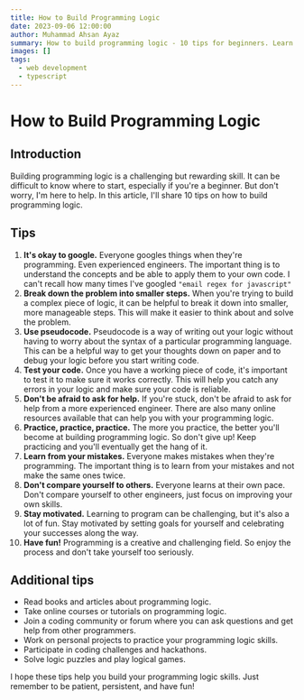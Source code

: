 ```yaml
---
title: How to Build Programming Logic
date: 2023-09-06 12:00:00
author: Muhammad Ahsan Ayaz
summary: How to build programming logic - 10 tips for beginners. Learn how to break down problems into smaller steps, use pseudocode, and test your code.
images: []
tags:
  - web development
  - typescript
---
```


# How to Build Programming Logic

## Introduction

Building programming logic is a challenging but rewarding skill. It can be difficult to know where to start, especially if you're a beginner. But don't worry, I'm here to help. In this article, I'll share 10 tips on how to build programming logic.

## Tips

1. **It's okay to google.** Everyone googles things when they're programming. Even experienced engineers. The important thing is to understand the concepts and be able to apply them to your own code. I can't recall how many times I've googled `"email regex for javascript"`
2. **Break down the problem into smaller steps.** When you're trying to build a complex piece of logic, it can be helpful to break it down into smaller, more manageable steps. This will make it easier to think about and solve the problem.
3. **Use pseudocode.** Pseudocode is a way of writing out your logic without having to worry about the syntax of a particular programming language. This can be a helpful way to get your thoughts down on paper and to debug your logic before you start writing code.
4. **Test your code.** Once you have a working piece of code, it's important to test it to make sure it works correctly. This will help you catch any errors in your logic and make sure your code is reliable.
5. **Don't be afraid to ask for help.** If you're stuck, don't be afraid to ask for help from a more experienced engineer. There are also many online resources available that can help you with your programming logic.
6. **Practice, practice, practice.** The more you practice, the better you'll become at building programming logic. So don't give up! Keep practicing and you'll eventually get the hang of it.
7. **Learn from your mistakes.** Everyone makes mistakes when they're programming. The important thing is to learn from your mistakes and not make the same ones twice.
8. **Don't compare yourself to others.** Everyone learns at their own pace. Don't compare yourself to other engineers, just focus on improving your own skills.
9. **Stay motivated.** Learning to program can be challenging, but it's also a lot of fun. Stay motivated by setting goals for yourself and celebrating your successes along the way.
10. **Have fun!** Programming is a creative and challenging field. So enjoy the process and don't take yourself too seriously.

## Additional tips

- Read books and articles about programming logic.
- Take online courses or tutorials on programming logic.
- Join a coding community or forum where you can ask questions and get help from other programmers.
- Work on personal projects to practice your programming logic skills.
- Participate in coding challenges and hackathons.
- Solve logic puzzles and play logical games.

I hope these tips help you build your programming logic skills. Just remember to be patient, persistent, and have fun!
